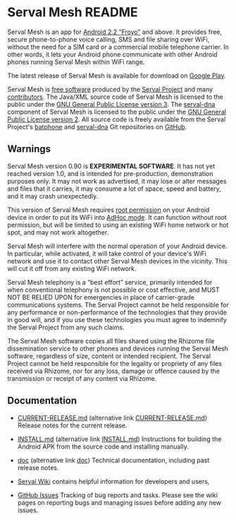 Serval Mesh README
==================

Serval Mesh is an app for [Android 2.2 “Froyo”][] and above.  It provides free,
secure phone-to-phone voice calling, SMS and file sharing over WiFi, without
the need for a SIM card or a commercial mobile telephone carrier.  In other
words, it lets your Android phone communicate with other Android phones running
Serval Mesh within WiFi range.

The latest release of Serval Mesh is available for download on [Google Play][].

Serval Mesh is [free software][] produced by the [Serval Project][] and many
[contributors][].  The Java/XML source code of Serval Mesh is licensed to the
public under the [GNU General Public License version 3][GPL3].  The
[serval-dna][] component of Serval Mesh is licensed to the public under the
[GNU General Public License version 2][GPL2].  All source code is freely
available from the Serval Project's [batphone][] and [serval-dna][] Git
repositories on [GitHub][].

Warnings
--------

Serval Mesh version 0.90 is **EXPERIMENTAL SOFTWARE**.  It has not yet reached
version 1.0, and is intended for pre-production, demonstration purposes only.
It may not work as advertised, it may lose or alter messages and files that it
carries, it may consume a lot of space, speed and battery, and it may crash
unexpectedly.

This version of Serval Mesh requires [root permission][] on your Android device
in order to put its WiFi into [AdHoc mode][].  It can function without root
permission, but will be limited to using an existing WiFi home network or hot
spot, and may not work altogether.

Serval Mesh will interfere with the normal operation of your Android device.
In particular, while activated, it will take control of your device's WiFi
network and use it to contact other Serval Mesh devices in the vicinity.  This
will cut it off from any existing WiFi network.

Serval Mesh telephony is a “best effort” service, primarily intended for when
conventional telephony is not possible or cost effective, and MUST NOT BE
RELIED UPON for emergencies in place of carrier-grade communications systems.
The Serval Project cannot be held responsible for any performance or
non-performance of the technologies that they provide in good will, and if you
use these technologies you must agree to indemnify the Serval Project from any
such claims.

The Serval Mesh software copies all files shared using the Rhizome file
dissemination service to other phones and devices running the Serval Mesh
software, regardless of size, content or intended recipient.  The Serval
Project cannot be held responsible for the legality or propriety of any files
received via Rhizome, nor for any loss, damage or offence caused by the
transmission or receipt of any content via Rhizome.

Documentation
-------------

* [CURRENT-RELEASE.md](./CURRENT-RELEASE.md) (alternative link
  [CURRENT-RELEASE.md](./blob/release/CURRENT-RELEASE.md)) Release notes for
  the current release.

* [INSTALL.md](./INSTALL.md) (alternative link
  [INSTALL.md](./blob/release/INSTALL.md)) Instructions for building the
  Android APK from the source code and installing manually.

* [doc](./doc/) (alternative link [doc](./tree/release/doc/)) Technical
  documentation, including past release notes.

* [Serval Wiki][] contains helpful information for developers and users,

* [GitHub Issues][] Tracking of bug reports and tasks.  Please see the wiki
  pages on reporting bugs and managing issues before adding any new issues.


[Android 2.2 “Froyo”]: http://developer.android.com/about/versions/android-2.2-highlights.html
[Serval Project]: http://www.servalproject.org/
[contributors]: ./CONTRIBUTORS.md
[Google Play]: https://play.google.com/store/apps/details?id=org.servalproject
[GPL3]: http://gplv3.fsf.org/
[GPL2]: http://www.gnu.org/licenses/gpl-2.0.html
[batphone]: https://github.com/servalproject/batphone
[serval-dna]: https://github.com/servalproject/serval-dna
[GitHub]: https://github.com/servalproject
[free software]: http://www.gnu.org/philosophy/free-sw.html
[root permission]: http://en.wikipedia.org/wiki/Android_rooting
[AdHoc mode]: http://compnetworking.about.com/cs/wirelessfaqs/f/adhocwireless.htm
[Serval Wiki]: http://developer.servalproject.org/dokuwiki
[GitHub Issues]: https://github.com/servalproject/batphone/issues
